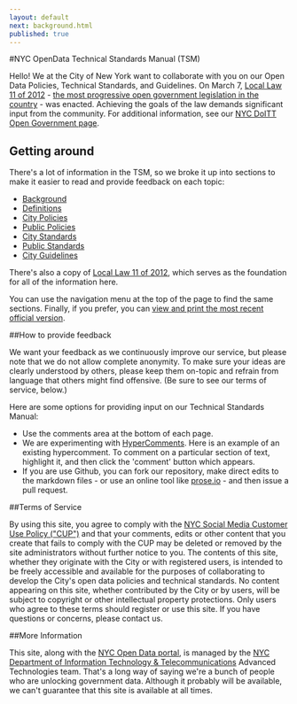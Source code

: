 ```yaml
---
layout: default
next: background.html
published: true
---
```


#NYC OpenData Technical Standards Manual (TSM)

Hello! We at the City of New York want to collaborate with you on our Open Data Policies, Technical Standards, and Guidelines. On March 7, [Local Law 11 of 2012](LocalLaw11of2012.html) - [the most progressive open government legislation in the country](http://www.nyc.gov/html/om/html/2012a/pr081-12.html) - was enacted. Achieving the goals of the law demands significant input from the community. For additional information, see our [NYC DoITT Open Government page](http://www.nyc.gov/html/doitt/html/open/data.shtml).

## Getting around

There's a lot of information in the TSM, so we broke it up into sections to make it easier to read and provide feedback on each topic:

<ul class="button-group even-7">
	<li><a href="background.html" class="small button">Background</a></li>
	<li><a href="defintions.html" class="small button">Definitions</a></li>
   	<li><a href="citypolicies.html" class="small button">City Policies</a></li>
	<li><a href="publicpolicies.html" class="small button">Public Policies</a></li>
	<li><a href="citystandards.html" class="small button">City Standards</a></li>
	<li><a href="publicstandards.html" class="small button">Public Standards</a></li>
	<li><a href="cityguidelines.html" class="small button">City Guidelines</a></li>
</ul>

There's also a copy of [Local Law 11 of 2012](LocalLaw11of2012.html), which serves as the foundation for all of the information here.

You can use the navigation menu at the top of the page to find the same sections. Finally, if you prefer, you can [view and print the most recent official version](http://www.nyc.gov/html/doitt/downloads/pdf/nyc_open_data_tsm.pdf).

##How to provide feedback

We want your feedback as we continuously improve our service, but please note that we do not allow complete anonymity. To make sure your ideas are clearly understood by others, please keep them on-topic and refrain from language that others might find offensive. (Be sure to see our terms of service, below.)

Here are some options for providing input on our Technical Standards Manual:

- Use the comments area at the bottom of each page. 
- We are experimenting with [HyperComments](http://hypercomments.com/). Here is an example of an existing hypercomment. To comment on a particular section of text, highlight it, and then click the 'comment' button which appears.
- If you are use Github, you can fork our repository, make direct edits to the markdown files - or use an online tool like [prose.io](http://prose.io/) - and then issue a pull request.

##Terms of Service

By using this site, you agree to comply with the [NYC Social Media Customer Use Policy ("CUP")](http://www.nyc.gov/html/misc/html/social_media_policy.html) and that your comments, edits or other content that you create that fails to comply with the CUP may be deleted or removed by the site administrators without further notice to you. The contents of this site, whether they originate with the City or with registered users, is intended to be freely accessible and available for the purposes of collaborating to develop the City's open data policies and technical standards. No content appearing on this site, whether contributed by the City or by users, will be subject to copyright or other intellectual property protections. Only users who agree to these terms should register or use this site. If you have questions or concerns, please contact us.

##More Information

This site, along with the [NYC Open Data portal](http://nyc.gov/data), is managed by the [NYC Department of Information Technology & Telecommunications](http://nyc.gov/doitt) Advanced Technologies team. That's a long way of saying we're a bunch of people who are unlocking government data. Although it probably will be available, we can't guarantee that this site is available at all times.
